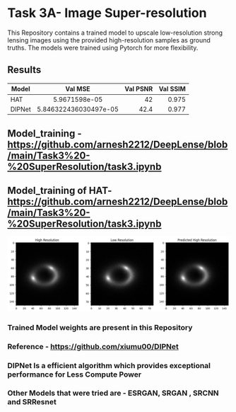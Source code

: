 
# Task 3A-  Image Super-resolution 


This Repository contains a trained model to upscale low-resolution strong lensing images using the provided high-resolution samples as ground truths. The models were trained using Pytorch for more flexibility.

## Results
 
| Model   |     Val MSE      |  Val PSNR | Val SSIM |
|----------|:-------------:|------:|------:|
| HAT |  5.9671598e-05     | 42 | 0.975 |
| DIPNet |  5.846322436030497e-05 | 42.4 | 0.977 |

## Model_training - https://github.com/arnesh2212/DeepLense/blob/main/Task3%20-%20SuperResolution/task3.ipynb
## Model_training of HAT- https://github.com/arnesh2212/DeepLense/blob/main/Task3%20-%20SuperResolution/task3.ipynb

![alt text](https://github.com/arnesh2212/DeepLense/blob/main/Task3%20-%20SuperResolution/2.png)

### Trained Model weights are present in this Repository
### Reference - https://github.com/xiumu00/DIPNet
### DIPNet Is a efficient algorithm which provides exceptional performance for Less Compute Power
### Other Models that were tried are - ESRGAN, SRGAN , SRCNN and SRResnet
